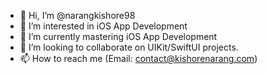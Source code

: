 - 👋 Hi, I’m @narangkishore98
- 👀 I’m interested in iOS App Development
- 🌱 I’m currently mastering iOS App Development
- 💞️ I’m looking to collaborate on UIKit/SwiftUI projects. 
- 📫 How to reach me (Email: contact@kishorenarang.com)

<!---
narangkishore98/narangkishore98 is a ✨ special ✨ repository because its `README.md` (this file) appears on your GitHub profile.
You can click the Preview link to take a look at your changes.
--->
